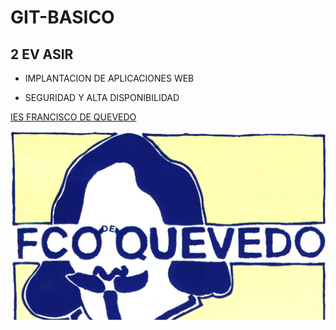 # GIT-BASICO

## 2 EV ASIR

- IMPLANTACION DE APLICACIONES WEB

- SEGURIDAD Y ALTA DISPONIBILIDAD

[IES FRANCISCO DE QUEVEDO](https://www.educa2.madrid.org/web/centro.ies.quevedo.madrid)

![LOGO IES FRANCISCO DE QUEVEDO](./LogoQuevedo.jpg "LOGO IES FRANCISCO DE QUEVEDO" )
